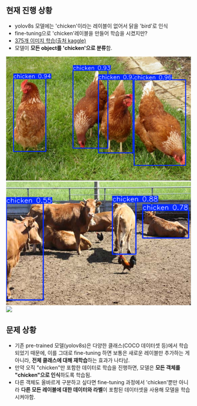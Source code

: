 ## 현재 진행 상황
- yolov8s 모델에는 'chicken'이라는 레이블이 없어서 닭을 'bird'로 인식
- fine-tuning으로 'chicken'레이블을 만들어 학습을 시켰지만?
- [375개 이미지 학습(출처 kaggle)](https://www.kaggle.com/datasets/hayriyigit/chicken-detection?resource=download)
- 모델이 **모든 object를 'chicken'으로 분류**함.

![](detect/pridict6/chickens.png)
![](detect/pridict7/test4.png)
![](detect/pridict8/chicken_farm.gif)

## 문제 상황
- 기존 pre-trained 모델(yolov8s)은 다양한 클래스(COCO 데이터셋 등)에서 학습되었기 때문에, 이를 그대로 fine-tuning 하면 보통은 새로운 레이블만 추가하는 게 아니라, **전체 클래스에 대해 재학습**하는 효과가 나타남.
- 만약 오직 "chicken"만 포함한 데이터로 학습을 진행하면, 모델은 **모든 객체를 "chicken"으로 인식**하도록 학습됨.
- 다른 객체도 올바르게 구분하고 싶다면 fine-tuning 과정에서 'chicken'뿐만 아니라 **다른 모든 레이블에 대한 데이터와 라벨**이 포함된 데이터셋을 사용해 모델을 학습시켜야함.